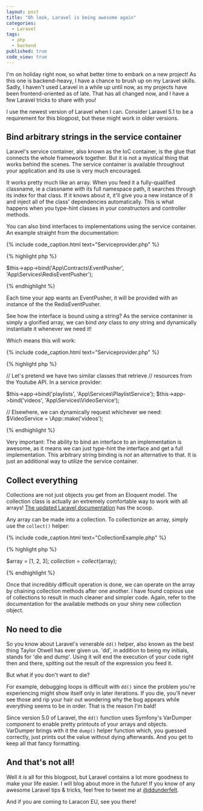 ```yaml
---
layout: post
title: "Oh look, Laravel is being awesome again"
categories:
  - Laravel
tags:
  - php
  - backend
published: true
code_view: true
---
```


I'm on holiday right now, so what better time to embark on a new project! As this one is backend-heavy, I have a chance to brush up on my Laravel skills. Sadly, I haven't used Laravel in a while up until now, as my projects have been frontend-oriented as of late. That has all changed now, and I have a few Laravel tricks to share with you!

I use the newest version of Laravel when I can. Consider Laravel 5.1 to be a requirement for this blogpost, but these might work in older versions.

## Bind arbitrary strings in the service container

Laravel's service container, also known as the IoC container, is the glue that connects the whole framework together. But it is not a mystical thing that works behind the scenes. The service container is available throughout your application and its use is very much encouraged.

It works pretty much like an array. When you feed it a fully-qualified classname, ie a classname *with* its full namespace path, it searches through its index for that class. If it knows about it, it'll give you a new instance of it and inject all of the class' dependencies automatically. This is what happens when you type-hint classes in your constructors and controller methods.

You can also bind interfaces to implementations using the service container. An example straight from the documentation:

{% include code_caption.html text="Serviceprovider.php" %}

{% highlight php %}

$this->app->bind('App\Contracts\EventPusher', 'App\Services\RedisEventPusher');

{% endhighlight %}

Each time your app wants an EventPusher, it will be provided with an instance of the the RedisEventPusher.

See how the interface is bound using a string? As the service contaniner is simply a glorified array, we can bind *any* class to *any* string and dynamically instantiate it whenever we need it!

Which means this will work:

{% include code_caption.html text="Serviceprovider.php" %}

{% highlight php %}

// Let's pretend we have two similar classes that retrieve
// resources from the Youtube API. In a service provider:

$this->app->bind('playlists', 'App\Services\PlaylistService');
$this->app->bind('videos', 'App\Services\VideoService');

// Elsewhere, we can dynamically request whichever we need:
$VideoService = \App::make('videos');

{% endhighlight %}

Very important: The ability to bind an interface to an implementation is awesome, as it means we can just type-hint the interface and get a full implementation. This arbitrary string binding is *not* an alternative to that. It is just an additional way to utilize the service container.

## Collect everything

Collections are not just objects you get from an Eloquent model. The collection class is actually an extremely comfortable way to work with all arrays! [The updated Laravel documentation](http://laravel.com/docs/5.1/collections) has the scoop.

Any array can be made into a collection. To collectionize an array, simply use the `collect()` helper:

{% include code_caption.html text="CollectionExample.php" %}

{% highlight php %}

$array = [1, 2, 3];
$collection = collect($array);

{% endhighlight %}

Once that incredibly difficult operation is done, we can operate on the array by chaining collection methods after one another. I have found copious use of collections to result in much cleaner and simpler code. Again, refer to the documentation for the available methods on your shiny new collection object.

## No need to die

So you know about Laravel's venerable `dd()` helper, also known as the best thing Taylor Otwell has ever given us. 'dd', in addition to being my initials, stands for 'die and dump'. Using it will end the execution of your code right then and there, spitting out the result of the expression you feed it.

But what if you don't want to die?

For example, debugging loops is difficult with `dd()` since the problem you're experiencing might show itself only in later iterations. If you die, you'll never see those and rip your hair out wondering why the bug appears while everything seems to be in order. That is the reason I'm bald!

Since version 5.0 of Laravel, the `dd()` function uses Symfony's VarDumper component to enable pretty printouts of your arrays and objects. VarDumper brings with it the `dump()` helper function which, you guessed correctly, just prints out the value without dying afterwards. And you get to keep all that fancy formatting.

## And that's not all!

Well it *is* all for this blogpost, but Laravel contains a lot more goodness to make your life easier. I will blog about more in the future! If you know of any awesome Laravel tips & tricks, feel free to tweet me at [@ddunderfelt](https://twitter.com/ddunderfelt).

And if you are coming to Laracon EU, see you there!